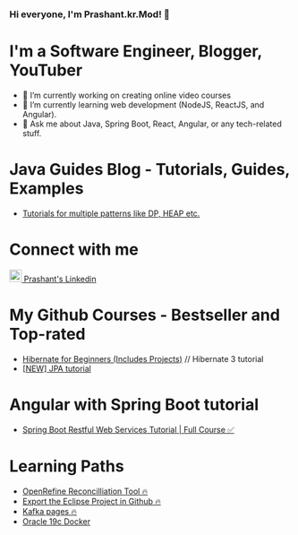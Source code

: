 ### Hi everyone, I'm Prashant.kr.Mod! 👋

<!--
**pkmsoftpro/pkmsoftpro** is a ✨ _special_ ✨ repository because its `README.md` (this file) appears on your GitHub profile.

Here are some ideas to get you started:

- 🔭 I’m currently working on ...
- 🌱 I’m currently learning ...
- 👯 I’m looking to collaborate on ...
- 🤔 I’m looking for help with ...
- 💬 Ask me about ...
- 📫 How to reach me: ...
- 😄 Pronouns: ...
- ⚡ Fun fact: ...
-->

# I'm a Software Engineer, Blogger, YouTuber
- 🔭 I’m currently working on creating online video courses
- 🌱 I’m currently learning web development (NodeJS, ReactJS, and Angular).
- 💬 Ask me about Java, Spring Boot, React, Angular, or any tech-related stuff.

# Java Guides Blog - Tutorials, Guides, Examples
* <a href="https://github.com/pkmsoftpro/LeetCode/tree/master/src/LeetcodePatterns" target="_blank">Tutorials for multiple patterns like DP, HEAP etc.</a>

# Connect with me
<a href="https://www.linkedin.com/in/pkmsoftpro/" rel="nofollow">
  <img alt="Prashant's Linkedin" width="22px" src="https://cdn.jsdelivr.net/npm/simple-icons@v3/icons/linkedin.svg" data-canonical-src="https://cdn.jsdelivr.net/npm/simple-icons@v3/icons/linkedin.svg" style="max-width:100%;">
</a> <a href="https://www.linkedin.com/in/pkmsoftpro/" rel="nofollow"> Prashant's Linkedin</a>&nbsp;

# My Github Courses - Bestseller and Top-rated
* [Hibernate for Beginners (Includes Projects)](https://github.com/pkmsoftpro/HibernatePractice) // Hibernate 3 tutorial
* [[NEW] JPA tutorial](https://github.com/pkmsoftpro/JpaPractice)

# Angular with Spring Boot tutorial
* <a href="https://github.com/pkmsoftpro/PassengerApp_Angular_SpringBoot_MySQL" target="_blank">Spring Boot Restful Web Services Tutorial | Full Course ✅</a>

# Learning Paths
* <a href="https://github.com/pkmsoftpro/OpenRefine" target="_blank">OpenRefine Reconcilliation Tool 🔥</a>
* <a href="https://github.com/pkmsoftpro/SpringbootMultithreading/tree/common-service" target="_blank">Export the Eclipse Project in Github 🔥</a>
* <a href="https://github.com/pkmsoftpro/JavaInterviewQuestionsLinks/blob/main/README.md" target="_blank">Kafka pages 🔥</a>
* <a href="https://github.com/pkmsoftpro/Oracle-19c/blob/main/README.md" target="https://github.com/pkmsoftpro/Oracle-19c/blob/main/README.md">Oracle 19c Docker</a>
